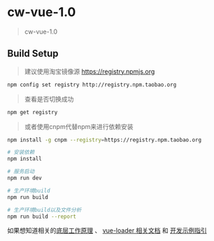 # cw-vue-1.0

> cw-vue-1.0

## Build Setup

>建议使用淘宝镜像源 https://registry.npmjs.org

``` bash
npm config set registry http://registry.npm.taobao.org
```
>查看是否切换成功


``` bash
npm get registry
```
>或者使用cnpm代替npm来进行依赖安装

``` bash
npm install -g cnpm --registry=https://registry.npm.taobao.org
```

``` bash
# 安装依赖
npm install

# 服务启动
npm run dev

# 生产环境build
npm run build

# 生产环境build以及文件分析
npm run build --report
```

如果想知道相关的[底层工作原理](http://vuejs-templates.github.io/webpack/) 、 [vue-loader 相关文档](http://vuejs.github.io/vue-loader) 和 [开发示例指引](/docs/use)
